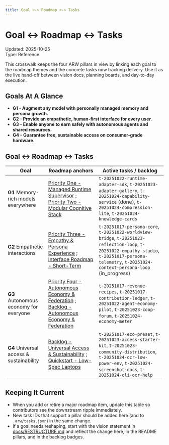 ```yaml
---
title: Goal <-> Roadmap <-> Tasks
---
```


# Goal <-> Roadmap <-> Tasks

Updated: 2025-10-25  
Type: Reference

This crosswalk keeps the four ARW pillars in view by linking each goal to the roadmap themes and the concrete tasks now tracking delivery. Use it as the live hand-off between vision docs, planning boards, and day-to-day execution.

## Goals At A Glance

- **G1 - Augment any model with personally managed memory and persona growth.**
- **G2 - Provide an empathetic, human-first interface for every user.**
- **G3 - Enable anyone to earn safely with autonomous agents and shared resources.**
- **G4 - Guarantee free, sustainable access on consumer-grade hardware.**

## Goal <-> Roadmap <-> Tasks

| Goal | Roadmap anchors | Active tasks / backlog |
| --- | --- | --- |
| **G1** Memory-rich models everywhere | [Priority One - Managed Runtime Supervisor](ROADMAP.md#priority-one--managed-runtime-supervisor) ; [Priority Two - Modular Cognitive Stack](ROADMAP.md#priority-two--modular-cognitive-stack--memory-orchestration) | `t-20251022-runtime-adapter-sdk`, `t-20251023-adapter-gallery`, `t-20251024-capability-service` (done), `t-20251024-compression-lite`, `t-20251024-knowledge-cards` |
| **G2** Empathetic interactions | [Priority Three - Empathy & Persona Experience](ROADMAP.md#priority-three--empathy--persona-experience) ; [Interface Roadmap - Short-Term](INTERFACE_ROADMAP.md#short-term-0-3-months) | `t-20251017-persona-core`, `t-20251022-worldview-bridge`, `t-20251023-reflection-loop`, `t-20251022-empathy-studio`, `t-20251017-persona-telemetry`, `t-20251024-context-persona-loop` (in_progress) |
| **G3** Autonomous economy for everyone | [Priority Four - Autonomous Economy & Federation](ROADMAP.md#priority-four--autonomous-economy--federation) ; [Backlog - Autonomous Economy & Federation](BACKLOG.md#autonomous-economy--federation) | `t-20251017-revenue-recipes`, `t-20251017-contribution-ledger`, `t-20251022-agent-economy-pilot`, `t-20251023-coop-forum`, `t-20251024-economy-meter` |
| **G4** Universal access & sustainability | [Backlog - Universal Access & Sustainability](BACKLOG.md#universal-access--sustainability) ; [Quickstart - Low-Spec Laptops](guide/quickstart.md#low-spec-laptops) | `t-20251017-eco-preset`, `t-20251023-access-starter-kit`, `t-20251023-community-distribution`, `t-20251024-ocr-low-power-env`, `t-20251024-screenshot-docs`, `t-20251024-cli-ocr-help` |

## Keeping It Current

- When you add or retire a major roadmap item, update this table so contributors see the downstream ripple immediately.
- New task IDs that support a pillar should be added here (and to `.arw/tasks.json`) in the same change.
- If a goal needs reshaping, start with the vision statement in [docs/RESTRUCTURE.md](RESTRUCTURE.md) and reflect the change here, in the README pillars, and in the backlog badges.






